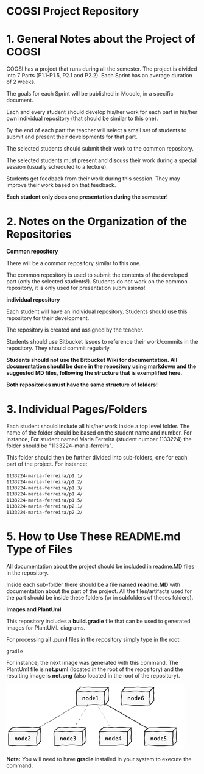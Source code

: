 COGSI Project Repository
========================

# 1. General Notes about the Project of COGSI

COGSI has a project that runs during all the semester. The project is divided into 7 Parts (P1.1-P1.5, P2.1 and P2.2). Each Sprint has an average duration of 2 weeks.

The goals for each Sprint will be published in Moodle, in a specific document.

Each and every student should develop his/her work for each part in his/her own individual repository (that should be similar to this one).

By the end of each part the teacher will select a small set of students to submit and present their developments for that part.

The selected students should submit their work to the common repository.

The selected students must present and discuss their work during a special session (usually scheduled to a lecture).

Students get feedback from their work during this session. They may improve their work based on that feedback.

**Each student only does one presentation during the semester!**

# 2. Notes on the Organization of the Repositories

**Common repository**

There will be a common repository similar to this one.

The common repository is used to submit the contents of the developed part (only the selected students!). Students do not work on the common repository, it is only used for presentation submissions!

**individual repository**

Each student will have an individual repository. Students should use this repository for their development.

The repository is created and assigned by the teacher.

Students should use Bitbucket Issues to reference their work/commits in the repository. They should commit regularly.

**Students should not use the Bitbucket Wiki for documentation. All documentation should be done in the repository using markdown and the suggested MD files, following the structure that is exemplified here.**

**Both repositories must have the same structure of folders!**

[//]: # (Os links para outras paginas markdown devem ser sempre relativos a pasta actual)

# 3. Individual Pages/Folders

Each student should include all his/her work inside a top level folder. The name of the folder should be based on the student name and number. For instance, For student named Maria Ferreira (student number 1133224) the folder should be "1133224-maria-ferreira".

This folder should then be further divided into sub-folders, one for each part of the project. For instance:

	1133224-maria-ferreira/p1.1/
	1133224-maria-ferreira/p1.2/
	1133224-maria-ferreira/p1.3/
	1133224-maria-ferreira/p1.4/
	1133224-maria-ferreira/p1.5/
	1133224-maria-ferreira/p2.1/
	1133224-maria-ferreira/p2.2/


# 5. How to Use These README.md Type of Files

All documentation about the project should be included in readme.MD files in the repository.

Inside each sub-folder there should be a file named **readme.MD** with documentation about the part of the project. All the files/artifacts used for the part should be inside these folders (or in subfolders of theses folders).

**Images and PlantUml**

This repository includes a **build.gradle** file that can be used to generated images for PlantUML diagrams.

For processing all **.puml** files in the repository simply type in the root:

	gradle

For instance, the next image was generated with this command. The PlantUml file is **net.puml** (located in the root of the repository) and the resulting image is **net.png** (also located in the root of the repository).

![Image generated with PlantUML](net.png)

**Note:** You will need to have **gradle** installed in your system to execute the command.
